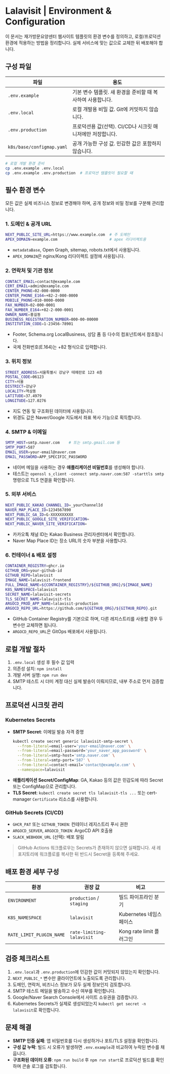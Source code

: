 # Lalavisit | Environment & Configuration

이 문서는 재가방문요양센터 웹사이트 템플릿의 환경 변수를 정의하고, 로컬/프로덕션 환경에 적용하는 방법을 정리합니다. 실제 서비스에 맞는 값으로 교체한 뒤 배포해야 합니다.

## 구성 파일

| 파일 | 용도 |
| ---- | ---- |
| `.env.example` | 기본 변수 템플릿. 새 환경을 준비할 때 복사하여 사용합니다. |
| `.env.local` | 로컬 개발용 비밀 값. Git에 커밋하지 않습니다. |
| `.env.production` | 프로덕션용 값(선택). CI/CD나 시크릿 매니저에만 저장합니다. |
| `k8s/base/configmap.yaml` | 공개 가능한 구성 값. 민감한 값은 포함하지 않습니다. |

```bash
# 로컬 개발 환경 준비
cp .env.example .env.local
cp .env.example .env.production  # 프로덕션 템플릿이 필요할 때
```

## 필수 환경 변수

모든 값은 실제 비즈니스 정보로 변경해야 하며, 공개 정보와 비밀 정보를 구분해 관리합니다.

### 1. 도메인 & 공개 URL
```bash
NEXT_PUBLIC_SITE_URL=https://www.example.com  # 주 도메인
APEX_DOMAIN=example.com                       # apex 리다이렉트용
```
- `metadataBase`, Open Graph, sitemap, robots.txt에서 사용됩니다.
- `APEX_DOMAIN`은 nginx/Kong 리다이렉트 설정에 사용됩니다.

### 2. 연락처 및 기관 정보
```bash
CONTACT_EMAIL=contact@example.com
CERT_EMAIL=admin@example.com
CENTER_PHONE=02-000-0000
CENTER_PHONE_E164=+82-2-000-0000
MOBILE_PHONE=010-0000-0000
FAX_NUMBER=02-000-0001
FAX_NUMBER_E164=+82-2-000-0001
OWNER_NAME=홍길동
BUSINESS_REGISTRATION_NUMBER=000-00-00000
INSTITUTION_CODE=1-23456-78901
```
- Footer, Schema.org LocalBusiness, 상담 폼 등 다수의 컴포넌트에서 참조됩니다.
- 국제 전화번호(E.164)는 +82 형식으로 입력합니다.

### 3. 위치 정보
```bash
STREET_ADDRESS=서울특별시 강남구 테헤란로 123 4층
POSTAL_CODE=06123
CITY=서울
DISTRICT=강남구
LOCALITY=역삼동
LATITUDE=37.4979
LONGITUDE=127.0276
```
- 지도 연동 및 구조화된 데이터에 사용됩니다.
- 위경도 값은 Naver/Google 지도에서 좌표 복사 기능으로 획득합니다.

### 4. SMTP & 이메일
```bash
SMTP_HOST=smtp.naver.com    # 또는 smtp.gmail.com 등
SMTP_PORT=587
EMAIL_USER=your-email@naver.com
EMAIL_PASSWORD=APP_SPECIFIC_PASSWORD
```
- 네이버 메일을 사용하는 경우 **애플리케이션 비밀번호**를 생성해야 합니다.
- 테스트는 `openssl s_client -connect smtp.naver.com:587 -starttls smtp` 명령으로 TLS 연결을 확인합니다.

### 5. 외부 서비스
```bash
NEXT_PUBLIC_KAKAO_CHANNEL_ID=_yourChannelId
NAVER_MAP_PLACE_ID=1234567890
NEXT_PUBLIC_GA_ID=G-XXXXXXXXXX
NEXT_PUBLIC_GOOGLE_SITE_VERIFICATION=
NEXT_PUBLIC_NAVER_SITE_VERIFICATION=
```
- 카카오톡 채널 ID는 Kakao Business 관리자센터에서 확인합니다.
- Naver Map Place ID는 장소 URL의 숫자 부분을 사용합니다.

### 6. 컨테이너 & 배포 설정
```bash
CONTAINER_REGISTRY=ghcr.io
GITHUB_ORG=your-github-id
GITHUB_REPO=lalavisit
IMAGE_NAME=lalavisit-frontend
FULL_IMAGE_NAME=${CONTAINER_REGISTRY}/${GITHUB_ORG}/${IMAGE_NAME}
K8S_NAMESPACE=lalavisit
SECRET_NAME=lalavisit-secrets
TLS_SECRET_NAME=lalavisit-tls
ARGOCD_PROD_APP_NAME=lalavisit-production
ARGOCD_REPO_URL=https://github.com/${GITHUB_ORG}/${GITHUB_REPO}.git
```
- GitHub Container Registry를 기본으로 하며, 다른 레지스트리를 사용할 경우 두 변수만 교체하면 됩니다.
- `ARGOCD_REPO_URL`은 GitOps 배포에서 사용됩니다.

## 로컬 개발 절차

1. `.env.local` 생성 후 필수 값 입력
2. 의존성 설치: `npm install`
3. 개발 서버 실행: `npm run dev`
4. SMTP 테스트 시 더미 계정 대신 실제 발송이 이뤄지므로, 내부 주소로 먼저 검증합니다.

## 프로덕션 시크릿 관리

### Kubernetes Secrets
- **SMTP Secret**: 이메일 발송 자격 증명
    ```bash
    kubectl create secret generic lalavisit-smtp-secret \
      --from-literal=email-user='your-email@naver.com' \
      --from-literal=email-password='your_naver_app_password' \
      --from-literal=smtp-host='smtp.naver.com' \
      --from-literal=smtp-port='587' \
      --from-literal=contact-email='contact@example.com' \
      --namespace=lalavisit
    ```
- **애플리케이션 Secret/ConfigMap**: GA, Kakao 등의 값은 민감도에 따라 Secret 또는 ConfigMap으로 관리합니다.
- **TLS Secret**: `kubectl create secret tls lalavisit-tls ...` 또는 cert-manager `Certificate` 리소스를 사용합니다.

### GitHub Secrets (CI/CD)
- `GHCR_PAT` 또는 `GITHUB_TOKEN`: 컨테이너 레지스트리 푸시 권한
- `ARGOCD_SERVER`, `ARGOCD_TOKEN`: ArgoCD API 호출용
- `SLACK_WEBHOOK_URL` (선택): 배포 알림

> GitHub Actions 워크플로우는 Secrets가 존재하지 않으면 실패합니다. 새 레포지토리에 워크플로를 복사한 뒤 반드시 Secret을 등록해 주세요.

## 배포 환경 세부 구성

| 환경 | 권장 값 | 비고 |
| ---- | ------- | ---- |
| `ENVIRONMENT` | `production` / `staging` | 빌드 파이프라인 분기 |
| `K8S_NAMESPACE` | `lalavisit` | Kubernetes 네임스페이스 |
| `RATE_LIMIT_PLUGIN_NAME` | `rate-limiting-lalavisit` | Kong rate limit 플러그인 |

## 검증 체크리스트
1. `.env.local`과 `.env.production`에 민감한 값이 커밋되지 않았는지 확인합니다.
2. `NEXT_PUBLIC_*` 변수만 클라이언트에 노출되도록 관리합니다.
3. 도메인, 연락처, 비즈니스 정보가 모두 실제 정보인지 검토합니다.
4. SMTP 테스트 메일을 발송하고 수신 여부를 확인합니다.
5. Google/Naver Search Console에서 사이트 소유권을 검증합니다.
6. Kubernetes Secrets가 실제로 생성되었는지 `kubectl get secret -n lalavisit`로 확인합니다.

## 문제 해결
- **SMTP 인증 실패**: 앱 비밀번호를 다시 생성하거나 포트/TLS 설정을 확인합니다.
- **구성 값 누락**: 빌드 시 오류가 발생하면 `.env.example`과 비교하여 누락된 변수를 채웁니다.
- **구조화된 데이터 오류**: `npm run build` 후 `npm run start`로 프로덕션 빌드를 확인하며 콘솔 로그를 검토합니다.

